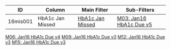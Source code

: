 ID | Column | Main Filter | Sub-Filters | 
-- | ------ | -------| -----------|
16mis001| HbA1c Jan Missed | [HbA1c Jan Missed](https://github.com/johnnybender/adastandards2017/blob/master/recommendations/rec001.md) | [M03: Jan16 HbA1c Due v5](https://github.com/johnnybender/adastandards2017/blob/master/recommendations/rec001.md)
[M06: Jan16 HbA1c Due v4](https://github.com/johnnybender/adastandards2017/blob/master/recommendations/rec001.md)
[M09: Jan16 HbA1c Due v3](https://github.com/johnnybender/adastandards2017/blob/master/recommendations/rec001.md)
[M12: Jan16 HbA1c Due v3](https://github.com/johnnybender/adastandards2017/blob/master/recommendations/rec001.md)
[M15: Jan16 HbA1c Due v3](https://github.com/johnnybender/adastandards2017/blob/master/recommendations/rec001.md)
